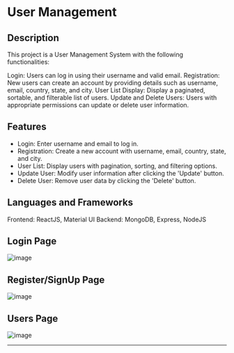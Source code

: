 # User Management

## Description
This project is a User Management System with the following functionalities:

Login: Users can log in using their username and valid email.
Registration: New users can create an account by providing details such as username, email, country, state, and city.
User List Display: Display a paginated, sortable, and filterable list of users.
Update and Delete Users: Users with appropriate permissions can update or delete user information.

## Features
* Login: Enter username and email to log in.
* Registration: Create a new account with username, email, country, state, and city.
* User List: Display users with pagination, sorting, and filtering options.
* Update User: Modify user information after clicking the 'Update' button.
* Delete User: Remove user data by clicking the 'Delete' button.

## Languages and Frameworks
Frontend: ReactJS, Material UI
Backend: MongoDB, Express, NodeJS

## Login Page
![image](https://github.com/kashishfatima253/interview-assessment/assets/128344656/a47345f0-e6d8-4aab-b3e3-2fecdda870e2)

## Register/SignUp Page
![image](https://github.com/kashishfatima253/interview-assessment/assets/128344656/bdf1d52d-41b5-4835-9a73-ad138cabae92)


## Users Page
![image](https://github.com/kashishfatima253/interview-assessment/assets/128344656/74cbe05d-680f-4392-8c3c-2b71648ec827)

---

